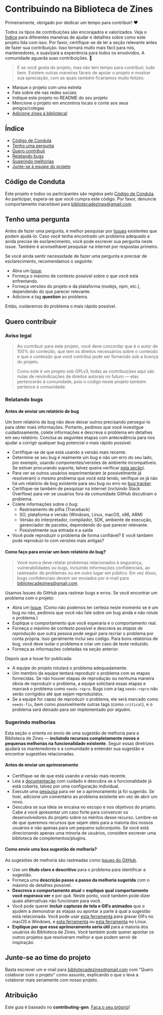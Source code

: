 <!-- omit in toc -->
# Contribuindo na Biblioteca de Zines

Primeiramente, obrigado por dedicar um tempo para contribuir! ❤️

Todos os tipos de contribuições são encorajados e valorizados. Veja o [Índice](#índice-de-conteúdos) para diferentes maneiras de ajudar e detalhes sobre como este projeto lida com isso. Por favor, certifique-se de ler a seção relevante antes de fazer sua contribuição. Isso tornará muito mais fácil para nós, mantenedores, e suavizará a experiência para todos os envolvidos. A comunidade aguarda suas contribuições. 🎉

> E se você gosta do projeto, mas não tem tempo para contribuir, tudo bem. Existem outras maneiras fáceis de apoiar o projeto e mostrar sua apreciação, com as quais também ficaríamos muito felizes:

- Marque o projeto com uma estrela
- Fale sobre ele nas redes sociais
- Indique este projeto no README do seu projeto
- Mencione o projeto em encontros locais e conte aos seus amigos/colegas
- [Adicione zines à biblioteca!](https://forms.gle/ydedperb4c2WbiRW9)

<!-- omit in toc -->
## Índice

- [Código de Conduta](#codigo-de-conduta)
- [Tenho uma pergunta](#tenho-uma-pergunta)
- [Quero contribuir](#quero-contribuir)
- [Relatando bugs](#relatando-bugs)
- [Sugerindo melhorias](#sugerindo-melhorias)
- [Junte-se à equipe do projeto](#junte-se-a-equipe-do-projeto)

## Código de Conduta

Este projeto e todos os participantes são regidos pelo [Código de Conduta](CODE_OF_CONDUCT.md). Ao participar, espera-se que você cumpra este código. Por favor, denuncie comportamento inaceitável
para <bibliotecadezines@gmail.com>.

## Tenho uma pergunta

Antes de fazer uma pergunta, é melhor pesquisar por [Issues](https://github.com/bdsmtest/bdsmtest/issues) existentes que podem ajudá-lo. Caso você tenha encontrado um problema adequado e ainda precise de esclarecimento, você pode escrever sua pergunta neste issue. Também é aconselhável pesquisar na internet por respostas primeiro.

Se você ainda sentir necessidade de fazer uma pergunta e precisar de esclarecimento, recomendamos o seguinte:

- Abra um [Issue](https://github.com/bdsmtest/bdsmtest/issues/new).
- Forneça o máximo de contexto possível sobre o que você está enfrentando.
- Forneça versões do projeto e da plataforma (nodejs, npm, etc.), dependendo do que parecer relevante.
- Adicione a tag **question** ao problema.

Então, cuidaremos do problema o mais rápido possível.

## Quero contribuir

<!-- omitir no toc -->
### Aviso legal

> Ao contribuir para este projeto, você deve concordar que é o autor de 100% do conteúdo, que tem os direitos necessários sobre o conteúdo e que o conteúdo que você contribui pode ser fornecido sob a licença do projeto. 
>
> Como este é um projeto sob GPLv3, todas as contribuições aqui são nulas de reivindicações de direitos autorais no futuro — elas pertencerão à comunidade, pois o código neste projeto também pertence à comunidade.

### Relatando bugs

<!-- omit in toc -->
#### Antes de enviar um relatório de bug

Um bom relatório de bug não deve deixar outros precisando persegui-lo para obter mais informações. Portanto, pedimos que você investigue cuidadosamente, colete informações e descreva o problema em detalhes em seu relatório. Conclua as seguintes etapas com antecedência para nos ajudar a corrigir qualquer bug potencial o mais rápido possível.

- Certifique-se de que está usando a versão mais recente.
- Determine se seu bug é realmente um bug e não um erro do seu lado, por exemplo, usando componentes/versões de ambiente incompatíveis. Se estiver procurando suporte, talvez queira verificar [esta seção](#tenho-uma-pergunta)).
- Para ver se outros usuários experimentaram (e possivelmente já resolveram) o mesmo problema que você está tendo, verifique se já não há um relatório de bug existente para seu bug ou erro no [bug tracker](https://github.com/lumamontes/biblioteca-de-zines/labels/bug).
- Certifique-se também de pesquisar na internet (incluindo Stack Overflow) para ver se usuários fora da comunidade GitHub discutiram o problema.
- Colete informações sobre o bug:
  - Rastreamento de pilha (Traceback)
  - SO, plataforma e versão (Windows, Linux, macOS, x86, ARM)
  - Versão do interpretador, compilador, SDK, ambiente de execução, gerenciador de pacotes, dependendo do que parecer relevante.
  -  Possivelmente sua entrada e a saída
- Você pode reproduzir o problema de forma confiável? E você também pode reproduzi-lo com versões mais antigas?

<!-- omit in toc -->
#### Como faço para enviar um bom relatório de bug?

> Você nunca deve relatar problemas relacionados à segurança, vulnerabilidades ou bugs, incluindo informações confidenciais, ao rastreador de problemas ou em outro lugar em público. Em vez disso, bugs confidenciais devem ser enviados por e-mail para <bibliotecadezines@gmail.com>.
<!-- Você pode adicionar uma chave PGP para permitir que as mensagens sejam enviadas criptografadas também. -->

Usamos Issues do GitHub para rastrear bugs e erros. Se você encontrar um problema com o projeto:

- Abra um [Issue](https://github.com/lumamontes/biblioteca-de-zines/issues). (Como não podemos ter certeza neste momento se é um bug ou não, pedimos que você não fale sobre um bug ainda e não rotule o problema.)
- Explique o comportamento que você esperaria e o comportamento real.
- Forneça o máximo de contexto possível e descreva as *etapas de reprodução* que outra pessoa pode seguir para recriar o problema por conta própria. Isso geralmente inclui seu código. Para bons relatórios de bug, você deve isolar o problema e criar um caso de teste reduzido.
- Forneça as informações coletadas na seção anterior.

Depois que a Issue for publicada:

- A equipe do projeto rotulará o problema adequadamente.
- Um membro da equipe tentará reproduzir o problema com as etapas fornecidas. Se não houver etapas de reprodução ou nenhuma maneira óbvia de reproduzir o problema, a equipe solicitará essas etapas e marcará o problema como `needs-repro`. Bugs com a tag `needs-repro` não serão corrigidos até que sejam reproduzidos.
- Se a equipe for capaz de reproduzir o problema, ele será marcado como `needs-fix`, bem como possivelmente outras tags (como `critical`), e o problema será deixado para ser implementado por alguém.

<!-- Você pode querer criar um modelo de problema para bugs e erros que podem ser usados ​​como um guia e que definem a estrutura das informações a serem incluídas. Se você fizer isso, faça referência a ele aqui na descrição. -->

### Sugerindo melhorias

Esta seção o orienta no envio de uma sugestão de melhoria para a Biblioteca de Zines — **incluindo recursos completamente novos e pequenas melhorias na funcionalidade existente**. Seguir essas diretrizes ajudará os mantenedores e a comunidade a entender sua sugestão e encontrar sugestões relacionadas.

<!-- omit in toc -->
#### Antes de enviar um aprimoramento

- Certifique-se de que está usando a versão mais recente.
- Leia a [documentação](README.md) com cuidado e descubra se a funcionalidade já está coberta, talvez por uma configuração individual.
- Execute uma [pesquisa](https://github.com/lumamontes/biblioteca-de-zines/issues) para ver se o aprimoramento já foi sugerido. Se tiver, adicione um comentário ao problema existente em vez de abrir um novo.
- Descubra se sua ideia se encaixa no escopo e nos objetivos do projeto. Cabe a você apresentar um caso forte para convencer os desenvolvedores do projeto sobre os méritos desse recurso. Lembre-se de que queremos recursos que sejam úteis para a maioria dos nossos usuários e não apenas para um pequeno subconjunto. Se você está direcionando apenas uma minoria de usuários, considere escrever uma biblioteca de complementos/plugins.

<!-- omit in toc -->
#### Como envio uma boa sugestão de melhoria?

As sugestões de melhoria são rastreadas como [Issues do GitHub](https://github.com/lumamontes/biblioteca-de-zines/issues).

- Use um **título claro e descritivo** para o problema para identificar a sugestão.
- Forneça uma **descrição passo a passo da melhoria sugerida** com o máximo de detalhes possível.
- **Descreva o comportamento atual** e **explique qual comportamento você esperava ver** e por quê. Neste ponto, você também pode dizer quais alternativas não funcionam para você.
- Você pode querer **incluir capturas de tela e GIFs animados** que o ajudem a demonstrar as etapas ou apontar a parte à qual a sugestão está relacionada. Você pode usar [esta ferramenta](https://www.cockos.com/licecap/) para gravar GIFs no macOS e Windows, e [esta ferramenta](https://github.com/colinkeenan/silentcast) ou [esta ferramenta](https://github.com/GNOME/byzanz) no Linux. <!-- isso só deve ser incluído se o projeto tiver uma GUI -->
- **Explique por que esse aprimoramento seria útil** para a maioria dos usuários do Biblioteca de Zines. Você também pode querer apontar os outros projetos que resolveram melhor e que podem servir de inspiração.

## Junte-se ao time do projeto

Basta escrever um e-mail para <bibliotecadezines@gmail.com> com "Quero colaborar com o projeto" como assunto, explicando o que o leva a colaborar mais seriamente com nosso projeto.

<!-- omit in toc -->
## Atribuição

Este guia é baseado no **contributing-gen**. [Faça o seu próprio](https://github.com/bttger/contributing-gen)!
